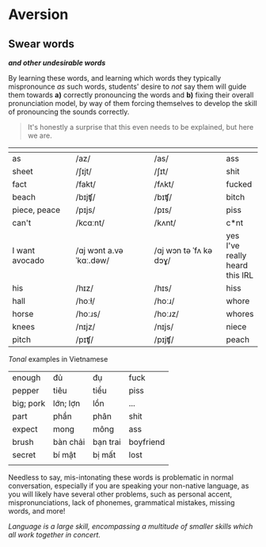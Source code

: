 # Aversion

## Swear words

_**and other undesirable words**_

By learning these words, and learning which words they typically mispronounce _as_ such words, students' desire to _not_ say them will guide them towards **a)** correctly pronouncing the words and **b)** fixing their overall pronunciation model, by way of them forcing themselves to develop the skill of pronouncing the sounds correctly.

> It's honestly a surprise that this even needs to be explained, but here we are.

<table><thead><tr><th width="142"></th><th width="189"></th><th width="179"></th><th></th></tr></thead><tbody><tr><td>as</td><td>/az/</td><td>/as/</td><td>ass</td></tr><tr><td>sheet</td><td>/ʃɪjt/</td><td>/ʃɪt/</td><td>shit</td></tr><tr><td>fact</td><td>/fakt/</td><td>/fʌkt/</td><td>fucked</td></tr><tr><td>beach</td><td>/bɪjʧ/</td><td>/bɪʧ/</td><td>bitch</td></tr><tr><td>piece, peace</td><td>/pɪjs/</td><td>/pɪs/</td><td>piss</td></tr><tr><td>can't</td><td>/kcɑːnt/</td><td>/kʌnt/</td><td>c*nt</td></tr><tr><td>I want avocado</td><td>/ɑj wɔnt a.vəˈkɑː.dəw/</td><td>/ɑj wɔn tə ˈfʌ kə dɔɣ/</td><td>yes I've really heard this IRL</td></tr><tr><td>his</td><td>/hɪz/</td><td>/hɪs/</td><td>hiss</td></tr><tr><td>hall</td><td>/hoːɫ/</td><td>/hoːɹ/</td><td>whore</td></tr><tr><td>horse</td><td>/hoːɹs/</td><td>/hoːɹz/</td><td>whores</td></tr><tr><td>knees</td><td>/nɪjz/</td><td>/nɪjs/</td><td>niece</td></tr><tr><td>pitch</td><td>/pɪʧ/</td><td>/pɪjʧ/</td><td>peach</td></tr></tbody></table>

_Tonal_ examples in Vietnamese

|           |          |          |           |
| --------- | -------- | -------- | --------- |
| enough    | đủ       | đụ       | fuck      |
| pepper    | tiêu     | tiểu     | piss      |
| big; pork | lớn; lợn | lồn      | ...       |
| part      | phần     | phân     | shit      |
| expect    | mong     | mông     | ass       |
| brush     | bàn chải | bạn trai | boyfriend |
| secret    | bí mật   | bị mất   | lost      |
|           |          |          |           |

Needless to say, mis-intonating these words is problematic in normal conversation, especially if you are speaking your non-native language, as you will likely have several other problems, such as personal accent, mispronunciations, lack of phonemes, grammatical mistakes, missing words, and more!

_Language is a large skill, encompassing a multitude of smaller skills which all work together in concert._
